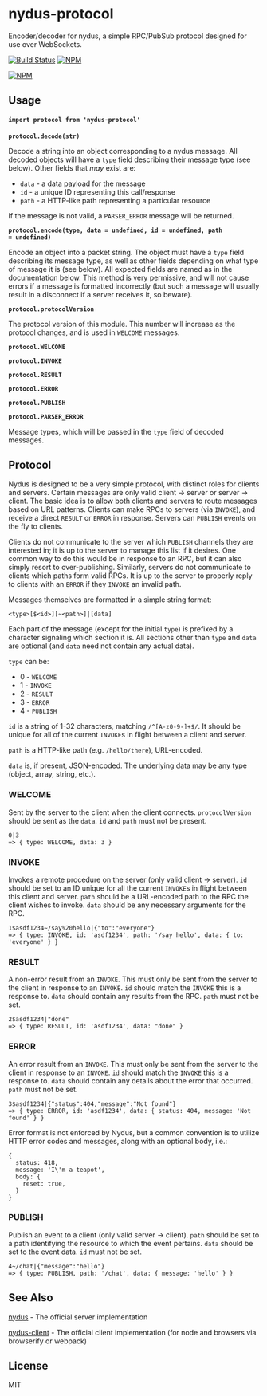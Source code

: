 # nydus-protocol
Encoder/decoder for nydus, a simple RPC/PubSub protocol designed for use over WebSockets.

[![Build Status](https://img.shields.io/travis/tec27/nydus-protocol.svg?style=flat)](https://travis-ci.org/tec27/nydus-protocol)
[![NPM](https://img.shields.io/npm/v/nydus-protocol.svg?style=flat)](https://www.npmjs.org/package/nydus-protocol)

[![NPM](https://nodei.co/npm/nydus-protocol.png)](https://nodei.co/npm/nydus-protocol/)

## Usage
#### `import protocol from 'nydus-protocol'`

<b><code>protocol.decode(str)</code></b>

Decode a string into an object corresponding to a nydus message. All decoded objects will have a
`type` field describing their message type (see below). Other fields that *may* exist are:

* `data` - a data payload for the message
* `id` - a unique ID representing this call/response
* `path` - a HTTP-like path representing a particular resource

If the message is not valid, a `PARSER_ERROR` message will be returned.

<b><code>protocol.encode(type, data = undefined, id = undefined, path = undefined)</code></b>

Encode an object into a packet string. The object must have a `type` field describing its message
type, as well as other fields depending on what type of message it is (see below). All expected
fields are named as in the documentation below. This method is very permissive, and will not cause
errors if a message is formatted incorrectly (but such a message will usually result in a disconnect
if a server receives it, so beware).

<b><code>protocol.protocolVersion</code></b>

The protocol version of this module. This number will increase as the protocol changes, and is used
in `WELCOME` messages.

<b><code>protocol.WELCOME</code></b>

<b><code>protocol.INVOKE</code></b>

<b><code>protocol.RESULT</code></b>

<b><code>protocol.ERROR</code></b>

<b><code>protocol.PUBLISH</code></b>

<b><code>protocol.PARSER_ERROR</code></b>

Message types, which will be passed in the `type` field of decoded messages.

## Protocol

Nydus is designed to be a very simple protocol, with distinct roles for clients and servers.
Certain messages are only valid client -> server or server -> client. The basic idea is to allow
both clients and servers to route messages based on URL patterns. Clients can make RPCs to servers
(via `INVOKE`), and receive a direct `RESULT` or `ERROR` in response. Servers can `PUBLISH` events
on the fly to clients.

Clients do not communicate to the server which `PUBLISH` channels they are interested in; it is up
to the server to manage this list if it desires. One common way to do this would be in response to
an RPC, but it can also simply resort to over-publishing. Similarly, servers do not communicate to
clients which paths form valid RPCs. It is up to the server to properly reply to clients with an
`ERROR` if they `INVOKE` an invalid path.

Messages themselves are formatted in a simple string format:
```
<type>[$<id>][~<path>]|[data]
```

Each part of the message (except for the initial `type`) is prefixed by a character signaling which
section it is. All sections other than `type` and `data` are optional (and `data` need not contain
any actual data).

`type` can be:

* 0 - `WELCOME`
* 1 - `INVOKE`
* 2 - `RESULT`
* 3 - `ERROR`
* 4 - `PUBLISH`

`id` is a string of 1-32 characters, matching `/^[A-z0-9-]+$/`. It should be unique for all of the
current `INVOKE`s in flight between a client and server.

`path` is a HTTP-like path (e.g. `/hello/there`), URL-encoded.

`data` is, if present, JSON-encoded. The underlying data may be any type
(object, array, string, etc.).

### WELCOME
Sent by the server to the client when the client connects. `protocolVersion` should be sent as the
`data`. `id` and `path` must not be present.

```
0|3
=> { type: WELCOME, data: 3 }
```

### INVOKE
Invokes a remote procedure on the server (only valid client -> server). `id` should be set to an ID
unique for all the current `INVOKE`s in flight between this client and server. `path` should be a
URL-encoded path to the RPC the client wishes to invoke. `data` should be any necessary arguments
for the RPC.

```
1$asdf1234~/say%20hello|{"to":"everyone"}
=> { type: INVOKE, id: 'asdf1234', path: '/say hello', data: { to: 'everyone' } }
```

### RESULT
A non-error result from an `INVOKE`. This must only be sent from the server to the client in
response to an `INVOKE`. `id` should match the `INVOKE` this is a response to. `data` should contain
any results from the RPC. `path` must not be set.

```
2$asdf1234|"done"
=> { type: RESULT, id: 'asdf1234', data: "done" }
```

### ERROR
An error result from an `INVOKE`. This must only be sent from the server to the client in response
to an `INVOKE`. `id` should match the `INVOKE` this is a response to. `data` should contain any
details about the error that occurred. `path` must not be set.

```
3$asdf1234|{"status":404,"message":"Not found"}
=> { type: ERROR, id: 'asdf1234', data: { status: 404, message: 'Not found' } }
```

Error format is not enforced by Nydus, but a common convention is to utilize HTTP error codes and
messages, along with an optional body, i.e.:
```
{
  status: 418,
  message: 'I\'m a teapot',
  body: {
    reset: true,
  }
}
```

### PUBLISH
Publish an event to a client (only valid server -> client). `path` should be set to a path
identifying the resource to which the event pertains. `data` should be set to the event data.
`id` must not be set.

```
4~/chat|{"message":"hello"}
=> { type: PUBLISH, path: '/chat', data: { message: 'hello' } }
```

## See Also
[nydus](https://github.com/tec27/nydus) - The official server implementation

[nydus-client](https://github.com/tec27/nydus-client) - The official client implementation (for node and browsers via browserify or webpack)

## License
MIT

